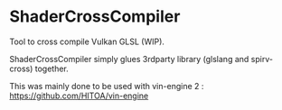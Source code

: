 # ShaderCrossCompiler

Tool to cross compile Vulkan GLSL (WIP).

ShaderCrossCompiler simply glues 3rdparty library (glslang and spirv-cross) together.

This was mainly done to be used with vin-engine 2 : https://github.com/HITOA/vin-engine 